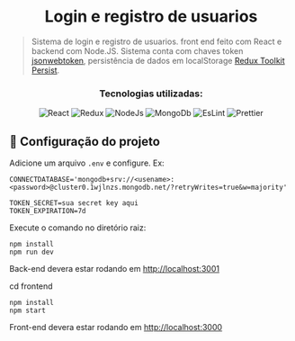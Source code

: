 <h1 align="center">Login e registro de usuarios</h1>

> Sistema de login e registro de usuarios. front end feito com React e backend com Node.JS.
Sistema conta com chaves token <a href="https://github.com/auth0/node-jsonwebtoken#readme">jsonwebtoken</a>,
persistência de dados em localStorage <a href="https://github.com/ryanwillis/reduxjs-toolkit-persist">Redux Toolkit Persist</a>.

<div align="center">
 <h3>Tecnologias utilizadas:</h3>

![React](https://img.shields.io/badge/react-%2320232a.svg?style=for-the-badge&logo=react&logoColor=%2361DAFB)
![Redux](https://img.shields.io/badge/redux-%23593d88.svg?style=for-the-badge&logo=redux&logoColor=white)
![NodeJs](https://img.shields.io/badge/Node.js-339933?style=for-the-badge&logo=nodedotjs&logoColor=white)
![MongoDb](https://img.shields.io/badge/MongoDB-4EA94B?style=for-the-badge&logo=mongodb&logoColor=white)
![EsLint](https://img.shields.io/badge/eslint-3A33D1?style=for-the-badge&logo=eslint&logoColor=white)
![Prettier](https://img.shields.io/badge/prettier-1A2C34?style=for-the-badge&logo=prettier&logoColor=F7BA3E)

</div>

## 🚀 Configuração do projeto

Adicione um arquivo `.env` e configure. Ex:
```
CONNECTDATABASE='mongodb+srv://<usename>:<password>@cluster0.1wjlnzs.mongodb.net/?retryWrites=true&w=majority'

TOKEN_SECRET=sua secret key aqui
TOKEN_EXPIRATION=7d
```

Execute o comando no diretório raiz:
```
npm install
npm run dev
```
Back-end devera estar rodando em <a href="http://localhost:3001">http://localhost:3001</a>

cd frontend
```
npm install
npm start
```
Front-end devera estar rodando em <a href="http://localhost:3000">http://localhost:3000</a>

